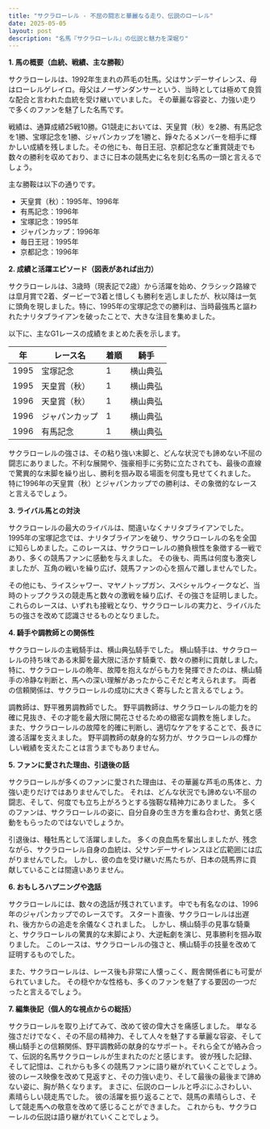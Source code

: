 ```yaml
---
title: "サクラローレル - 不屈の闘志と華麗なる走り、伝説のローレル"
date: 2025-05-05
layout: post
description: "名馬『サクラローレル』の伝説と魅力を深堀り"
---
```


**1. 馬の概要（血統、戦績、主な勝鞍）**

サクラローレルは、1992年生まれの芦毛の牡馬。父はサンデーサイレンス、母はローレルゲレイロ。母父はノーザンダンサーという、当時としては極めて良質な配合と言われた血統を受け継いでいました。  その華麗な容姿と、力強い走りで多くのファンを魅了した名馬です。

戦績は、通算成績25戦10勝。G1競走においては、天皇賞（秋）を2勝、有馬記念を1勝、宝塚記念を1勝、ジャパンカップを1勝と、錚々たるメンバーを相手に輝かしい成績を残しました。その他にも、毎日王冠、京都記念など重賞競走でも数々の勝利を収めており、まさに日本の競馬史に名を刻む名馬の一頭と言えるでしょう。

主な勝鞍は以下の通りです。

* 天皇賞（秋）：1995年、1996年
* 有馬記念：1996年
* 宝塚記念：1995年
* ジャパンカップ：1996年
* 毎日王冠：1995年
* 京都記念：1996年


**2. 成績と活躍エピソード（図表があれば出力）**

サクラローレルは、3歳時（現表記で2歳）から活躍を始め、クラシック路線では皐月賞で2着、ダービーで3着と惜しくも勝利を逃しましたが、秋以降は一気に頭角を現しました。特に、1995年の宝塚記念での勝利は、当時最強馬と謳われたナリタブライアンを破ったことで、大きな注目を集めました。

以下に、主なG1レースの成績をまとめた表を示します。


| 年 | レース名       | 着順 | 騎手      |
|---|---------------|-----|-----------|
| 1995 | 宝塚記念       | 1   | 横山典弘  |
| 1995 | 天皇賞（秋）   | 1   | 横山典弘  |
| 1996 | 天皇賞（秋）   | 1   | 横山典弘  |
| 1996 | ジャパンカップ | 1   | 横山典弘  |
| 1996 | 有馬記念       | 1   | 横山典弘  |


サクラローレルの強さは、その粘り強い末脚と、どんな状況でも諦めない不屈の闘志にありました。不利な展開や、強豪相手に劣勢に立たされても、最後の直線で驚異的な末脚を繰り出し、勝利を掴み取る場面を何度も見せてくれました。  特に1996年の天皇賞（秋）とジャパンカップでの勝利は、その象徴的なレースと言えるでしょう。


**3. ライバル馬との対決**

サクラローレルの最大のライバルは、間違いなくナリタブライアンでした。  1995年の宝塚記念では、ナリタブライアンを破り、サクラローレルの名を全国に知らしめました。このレースは、サクラローレルの勝負根性を象徴する一戦であり、多くの競馬ファンに感動を与えました。  その後も、両馬は何度も激突しましたが、互角の戦いを繰り広げ、競馬ファンの心を掴んで離しませんでした。

その他にも、ライスシャワー、マヤノトップガン、スペシャルウィークなど、当時のトップクラスの競走馬と数々の激戦を繰り広げ、その強さを証明しました。  これらのレースは、いずれも接戦となり、サクラローレルの実力と、ライバルたちの強さを改めて認識させるものとなりました。


**4. 騎手や調教師との関係性**

サクラローレルの主戦騎手は、横山典弘騎手でした。  横山騎手は、サクラローレルの持ち味である末脚を最大限に活かす騎乗で、数々の勝利に貢献しました。  特に、サクラローレルの晩年、故障を抱えながらも力を発揮できたのは、横山騎手の冷静な判断と、馬への深い理解があったからこそだと考えられます。  両者の信頼関係は、サクラローレルの成功に大きく寄与したと言えるでしょう。

調教師は、野平雅男調教師でした。  野平調教師は、サクラローレルの能力を的確に見抜き、その才能を最大限に開花させるための緻密な調教を施しました。  また、サクラローレルの故障を的確に判断し、適切なケアをすることで、長きに渡る活躍を支えました。  野平調教師の献身的な努力が、サクラローレルの輝かしい戦績を支えたことは言うまでもありません。


**5. ファンに愛された理由、引退後の話**

サクラローレルが多くのファンに愛された理由は、その華麗な芦毛の馬体と、力強い走りだけではありませんでした。  それは、どんな状況でも諦めない不屈の闘志、そして、何度でも立ち上がろうとする強靭な精神力にありました。  多くのファンは、サクラローレルの姿に、自分自身の生き方を重ね合わせ、勇気と感動をもらったのではないでしょうか。

引退後は、種牡馬として活躍しました。  多くの良血馬を輩出しましたが、残念ながら、サクラローレル自身の血統は、父サンデーサイレンスほど広範囲には広がりませんでした。  しかし、彼の血を受け継いだ馬たちが、日本の競馬界に貢献していることは間違いありません。


**6. おもしろハプニングや逸話**

サクラローレルには、数々の逸話が残されています。  中でも有名なのは、1996年のジャパンカップでのレースです。  スタート直後、サクラローレルは出遅れ、後方からの追走を余儀なくされました。  しかし、横山騎手の見事な騎乗と、サクラローレルの驚異的な末脚により、大逆転劇を演じ、見事勝利を掴み取りました。  このレースは、サクラローレルの強さと、横山騎手の技量を改めて証明するものでした。

また、サクラローレルは、レース後も非常に人懐っこく、厩舎関係者にも可愛がられていました。  その穏やかな性格も、多くのファンを魅了する要因の一つだったと言えるでしょう。


**7. 編集後記（個人的な視点からの総括）**

サクラローレルを取り上げてみて、改めて彼の偉大さを痛感しました。  単なる強さだけでなく、その不屈の精神力、そして人々を魅了する華麗な容姿、そして横山騎手との信頼関係、野平調教師の献身的なサポート。それら全てが絡み合って、伝説的名馬サクラローレルが生まれたのだと感じます。  彼が残した記録、そして記憶は、これからも多くの競馬ファンに語り継がれていくことでしょう。  彼のレース映像を改めて見返すと、その力強い走り、そして最後の最後まで諦めない姿に、胸が熱くなります。  まさに、伝説のローレルと呼ぶにふさわしい、素晴らしい競走馬でした。  彼の活躍を振り返ることで、競馬の素晴らしさ、そして競走馬への敬意を改めて感じることができました。  これからも、サクラローレルの伝説は語り継がれていくことでしょう。
